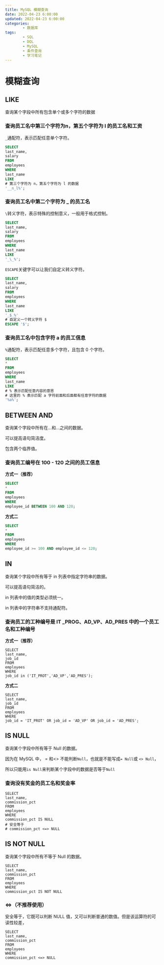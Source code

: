 ```yaml
---
title: MySQL 模糊查询
date: 2022-04-23 6:00:00
updated: 2022-04-23 6:00:00
categories:
        - 数据库
tags:
        - SQL
        - DQL
        - MySQL
        - 条件查询
        - 学习笔记
---
```


# 模糊查询

## LIKE

查询某个字段中所有包含单个或多个字符的数据

### 查询员工名中第三个字符为n，第五个字符为 l 的员工名和工资

`_`通配符，表示匹配任意单个字符。

```sql
SELECT
last_name,
salary
FROM
employees
WHERE
last_name 
LIKE 
# 第三个字符为 n，第五个字符为 l 的数据
'__n_l%';
```

### 查询员工名中第二个字符为 _ 的员工名

`\`转义字符，表示特殊的控制意义，一般用于格式控制。

```sql
SELECT
last_name,
salary
FROM
employees
WHERE
last_name 
LIKE 
'_\_%';
```

`ESCAPE`关键字可以让我们自定义转义字符。

```sql
SELECT
last_name,
salary
FROM
employees
WHERE
last_name 
LIKE
'_$_%'
# 自定义一个转义字符 $
ESCAPE '$';
```

### 查询员工名中包含字符 a 的员工信息

`%`通配符，表示匹配任意多个字符，且包含 0 个字符。

```sql
SELECT
*
FROM
employees
WHERE
last_name 
LIKE 
# % 表示匹配任意内容的意思
# 这里的 % 表示匹配 a 字符前面和后面都有任意字符的数据
'%a%';
```

## BETWEEN AND

查询某个字段中所有在...和...之间的数据。

可以提高语句简洁度。

包含两个临界值。

### 查询员工编号在 100 - 120 之间的员工信息

**方式一（推荐）**

```sql
SELECT
*
FROM
employees
WHERE
employee_id BETWEEN 100 AND 120;
```

**方式二**

```sql
SELECT
*
FROM
employees
WHERE
employee_id >= 100 AND employee_id <= 120;
```


## IN

查询某个字段中所有等于 in 列表中指定字符串的数据。

可以提高语句简洁的。

in 列表中的值的类型必须统一。

in 列表中的字符串不支持通配符。


### 查询员工的工种编号是 IT _PROG、AD_VP、AD_PRES 中的一个员工名和工种编号

**方式一（推荐）**

```mysql
SELECT
last_name,
job_id
FROM
employees
WHERE
job_id in ('IT_PROT','AD_VP','AD_PRES');
```

**方式二**

```MySQL
SELECT
last_name,
job_id
FROM
employees
WHERE
job_id = 'IT_PROT' OR job_id = 'AD_VP' OR job_id = 'AD_PRES';
```

## IS NULL

查询某个字段中所有等于 Null 的数据。

因为在 MySQL 中， = 和<>  不能判断`Null`，也就是不能写成`= Null`或 `<> Null`，

所以只能用`is Null`来判断某个字段中的数据是否等于`Null`

### 查询没有奖金的员工名和奖金率

```mysql
SELECT
last_name,
commission_pct
FROM
employees
WHERE
commission_pct IS NULL
# 安全等于
# commission_pct <=> NULL
```

## IS NOT NULL

查询某个字段中所有不等于 Null 的数据。

```MySQL
SELECT
last_name,
commission_pct
FROM
employees
WHERE
commission_pct IS NOT NULL
```

### <=>（不推荐使用）

安全等于，它既可以判断 NULL 值，又可以判断普通的数值。但是该运算符的可读性较差，

```MySQL
SELECT
last_name,
commission_pct
FROM
employees
WHERE
commission_pct <=> NULL
```









